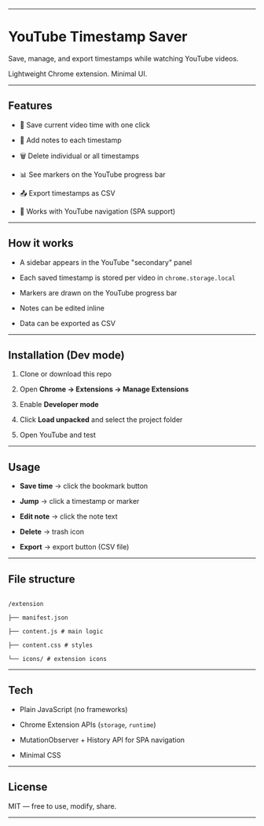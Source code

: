 
---

  

# YouTube Timestamp Saver

  

Save, manage, and export timestamps while watching YouTube videos.

Lightweight Chrome extension. Minimal UI.

  

---

  

## Features

  

- 📌 Save current video time with one click

- 📝 Add notes to each timestamp

- 🗑️ Delete individual or all timestamps

- 📊 See markers on the YouTube progress bar

- 📤 Export timestamps as CSV

- 🔄 Works with YouTube navigation (SPA support)

  

---

  

## How it works

  

- A sidebar appears in the YouTube "secondary" panel

- Each saved timestamp is stored per video in `chrome.storage.local`

- Markers are drawn on the YouTube progress bar

- Notes can be edited inline

- Data can be exported as CSV

  

---

  

## Installation (Dev mode)

  

1. Clone or download this repo

2. Open **Chrome → Extensions → Manage Extensions**

3. Enable **Developer mode**

4. Click **Load unpacked** and select the project folder

5. Open YouTube and test

  

---

  

## Usage

  

-  **Save time** → click the bookmark button

-  **Jump** → click a timestamp or marker

-  **Edit note** → click the note text

-  **Delete** → trash icon

-  **Export** → export button (CSV file)

  

---

  

## File structure

  

```

/extension

├── manifest.json

├── content.js # main logic

├── content.css # styles

└── icons/ # extension icons

```

  

---

  

## Tech

  

- Plain JavaScript (no frameworks)

- Chrome Extension APIs (`storage`, `runtime`)

- MutationObserver + History API for SPA navigation

- Minimal CSS

  
  

---

  

## License

  

MIT — free to use, modify, share.

  

---

